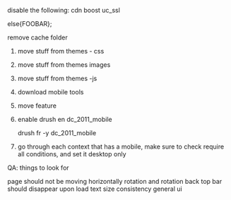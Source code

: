 disable the following:
	cdn
	boost
	uc_ssl

else{FOOBAR};

remove cache folder

1. move stuff from themes - css
2. move stuff from themes images
3. move stuff from themes -js
4. download mobile tools
5. move feature
6. enable
	drush en dc_2011_mobile

	drush fr -y dc_2011_mobile
7. go through each context that has a mobile, make sure to check require all conditions, and set it desktop only


QA: things to look for

page should not be moving horizontally
rotation and rotation back
top bar should disappear upon load
text size consistency
general ui
